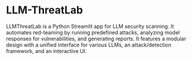 # LLM-ThreatLab
LLMThreatLab is a Python Streamlit app for LLM security scanning. It automates red-teaming by running predefined attacks, analyzing model responses for vulnerabilities, and generating reports. It features a modular design with a unified interface for various LLMs, an attack/detection framework, and an interactive UI.
